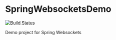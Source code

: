 # SpringWebsocketsDemo
[![Build Status](https://travis-ci.org/nebrass/SpringWebsocketsDemo.svg?branch=master)](https://travis-ci.org/nebrass/SpringWebsocketsDemo)

Demo project for Spring Websockets
